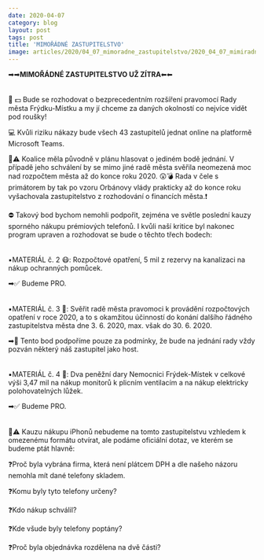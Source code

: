 ```yaml
---
date: 2020-04-07
category: blog
layout: post
tags: post
title: 'MIMOŘÁDNÉ ZASTUPITELSTVO'
image: articles/2020/04_07_mimoradne_zastupitelstvo/2020_04_07_mimiradne_zastupitelstvo.png
---
```

➡➡<b>MIMOŘÁDNÉ ZASTUPITELSTVO UŽ ZÍTRA</b>⬅⬅
<br>
<br>
<br>
🧐 💵 Bude se rozhodovat o bezprecedentním rozšíření pravomocí Rady města Frýdku-Místku a my jí chceme za daných okolností co nejvíce vidět pod roušky!

💻 Kvůli riziku nákazy bude všech 43 zastupitelů jednat online na platformě Microsoft Teams.

📑⚠ Koalice měla původně v plánu hlasovat o jediném bodě jednání. V případě jeho schválení by se mimo jiné radě města svěřila neomezená moc nad rozpočtem města až do konce roku 2020. 😲💣 Rada v čele s primátorem by tak po vzoru Orbánovy vlády prakticky až do konce roku vyšachovala zastupitelstvo z rozhodování o financích města.❗

⛔ Takový bod bychom nemohli podpořit, zejména ve světle poslední kauzy sporného nákupu prémiových telefonů. I kvůli naší kritice byl nakonec program upraven a rozhodovat se bude o těchto třech bodech:
<br>
<br>
<br>
▪️MATERIÁL č. 2 😷: Rozpočtové opatření, 5 mil z rezervy na kanalizaci na nákup ochranných pomůcek.

➡✅ Budeme PRO.
<br>
<br>
<br>
▪️MATERIÁL č. 3 💸: Svěřit radě města pravomoci k provádění rozpočtových opatření v roce 2020, a to s okamžitou účinností do konání dalšího řádného zastupitelstva města dne 3. 6. 2020, max. však do 30. 6. 2020.

➡🧯 Tento bod podpoříme pouze za podmínky, že bude na jednání rady vždy pozván některý náš zastupitel jako host.
<br>
<br>
<br>
▪️MATERIÁL č. 4 🏥: Dva peněžní dary Nemocnici Frýdek-Místek v celkové výši 3,47 mil na nákup monitorů k plicním ventilacím a na nákup elektricky polohovatelných lůžek.

➡✅ Budeme PRO.
<br>
<br>
<br>
📱⚠ Kauzu nákupu iPhonů nebudeme na tomto zastupitelstvu vzhledem k omezenému formátu otvírat, ale podáme oficiální dotaz, ve kterém se budeme ptát hlavně:

❓Proč byla vybrána firma, která není plátcem DPH a dle našeho názoru nemohla mít dané telefony skladem.

❓Komu byly tyto telefony určeny?

❓Kdo nákup schválil?

❓Kde všude byly telefony poptány?

❓Proč byla objednávka rozdělena na dvě části?

